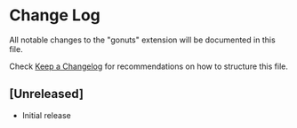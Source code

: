 # Change Log

All notable changes to the "gonuts" extension will be documented in this file.

Check [Keep a Changelog](http://keepachangelog.com/) for recommendations on how to structure this file.

## [Unreleased]

- Initial release